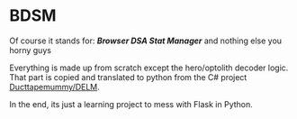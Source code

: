 # BDSM

Of course it stands for: **_Browser DSA Stat Manager_** and nothing else you horny guys

Everything is made up from scratch except the hero/optolith decoder logic. That part is copied and translated to python from the C# project [Ducttapemummy/DELM](https://github.com/Ducttapemummy/DELM).

In the end, its just a learning project to mess with Flask in Python.

